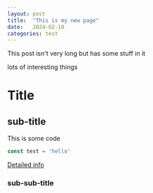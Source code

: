 ```yaml
---
layout: post
title:  "This is my new page"
date:   2024-02-10
categories: test
---
```


This post isn't very long but has some stuff in it


lots of interesting things

# Title

## sub-title
This is some code

```javascript
const test = 'hello'
```

[Detailed info](https://www.google.com)

### sub-sub-title